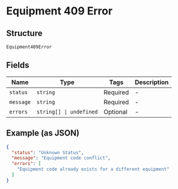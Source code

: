 
# Equipment 409 Error

## Structure

`Equipment409Error`

## Fields

| Name | Type | Tags | Description |
|  --- | --- | --- | --- |
| `status` | `string` | Required | - |
| `message` | `string` | Required | - |
| `errors` | `string[] \| undefined` | Optional | - |

## Example (as JSON)

```json
{
  "status": "Unknown Status",
  "message": "Equipment code conflict",
  "errors": [
    "Equipment code already exists for a different equipment"
  ]
}
```

